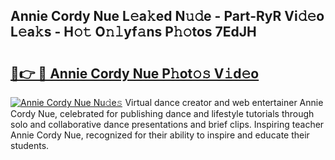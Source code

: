 ## Annie Cordy Nue L𝚎a𝚔ed N𝚞𝚍e - Part-RyR Vi𝚍𝚎o L𝚎a𝚔s - H𝚘𝚝 O𝚗𝚕yf𝚊ns P𝚑𝚘tos 7EdJH

# <h2><a href="http://kfc68bc.oniu.top/?m=Annie+Cordy+Nue">🔗👉 🔴 Annie Cordy Nue P𝚑ot𝚘𝚜 V𝚒d𝚎o</a></h2>

[![Annie Cordy Nue Nu𝚍e𝚜](https://i.imgur.com/0qMVB7G.gif)](http://kfc68bc.oniu.top/?m=Annie+Cordy+Nue)
Virtual dance creator and web entertainer Annie Cordy Nue, celebrated for publishing dance and lifestyle tutorials through solo and collaborative dance presentations and brief clips. Inspiring teacher Annie Cordy Nue, recognized for their ability to inspire and educate their students.  
